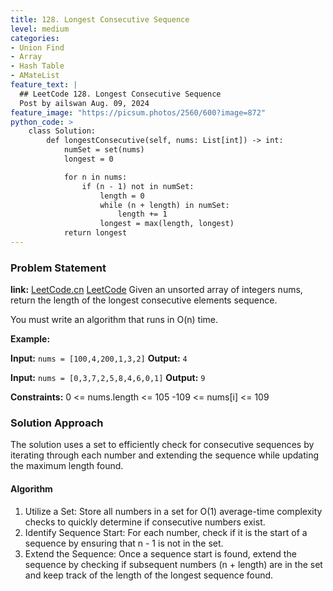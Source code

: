 ```yaml
---
title: 128. Longest Consecutive Sequence
level: medium
categories:
- Union Find
- Array
- Hash Table
- AMateList
feature_text: |
  ## LeetCode 128. Longest Consecutive Sequence
  Post by ailswan Aug. 09, 2024
feature_image: "https://picsum.photos/2560/600?image=872"
python_code: >
    class Solution:
        def longestConsecutive(self, nums: List[int]) -> int:
            numSet = set(nums)
            longest = 0

            for n in nums:
                if (n - 1) not in numSet:
                    length = 0
                    while (n + length) in numSet:
                        length += 1
                    longest = max(length, longest)
            return longest
---
```


### Problem Statement
**link:**
[LeetCode.cn](https://leetcode.cn/problems/longest-consecutive-sequence/)
[LeetCode](https://leetcode.com/longest-consecutive-sequence/)
Given an unsorted array of integers nums, return the length of the longest consecutive elements sequence.

You must write an algorithm that runs in O(n) time.
 
**Example:**

**Input:** `nums = [100,4,200,1,3,2]`
**Output:** `4`

**Input:** `nums = [0,3,7,2,5,8,4,6,0,1]`
**Output:** `9`

**Constraints:**
0 <= nums.length <= 105
-109 <= nums[i] <= 109

### Solution Approach
The solution uses a set to efficiently check for consecutive sequences by iterating through each number and extending the sequence while updating the maximum length found.

#### Algorithm
1. Utilize a Set: Store all numbers in a set for O(1) average-time complexity checks to quickly determine if consecutive numbers exist.
2. Identify Sequence Start: For each number, check if it is the start of a sequence by ensuring that n - 1 is not in the set.
3. Extend the Sequence: Once a sequence start is found, extend the sequence by checking if subsequent numbers (n + length) are in the set and keep track of the length of the longest sequence found.
